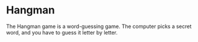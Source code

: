 # Hangman
The Hangman game is a word-guessing game. The computer picks a secret word, and you have to guess it letter by letter.
